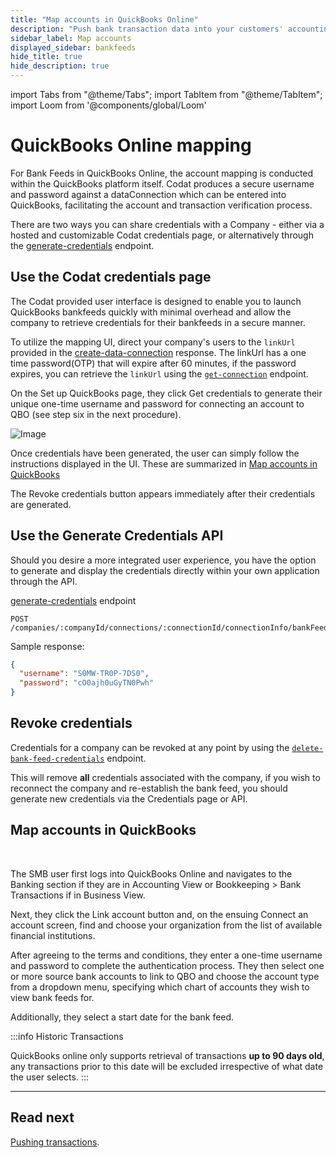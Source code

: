 ```yaml
---
title: "Map accounts in QuickBooks Online"
description: "Push bank transaction data into your customers' accounting platforms with an automated feed"
sidebar_label: Map accounts
displayed_sidebar: bankfeeds
hide_title: true
hide_description: true
---
```


import Tabs from "@theme/Tabs";
import TabItem from "@theme/TabItem";
import Loom from '@components/global/Loom'

# QuickBooks Online mapping

For Bank Feeds in QuickBooks Online, the account mapping is conducted within the QuickBooks platform itself. Codat produces a secure username and password against a dataConnection which can be entered into QuickBooks, facilitating the account and transaction verification process.

There are two ways you can share credentials with a Company - either via a hosted and customizable Codat credentials page, or alternatively through the [generate-credentials](/bank-feeds-api#/operations/generate-credentials) endpoint.

## Use the Codat credentials page
The Codat provided user interface is designed to enable you to launch QuickBooks bankfeeds quickly with minimal overhead and allow the company to retrieve credentials for their bankfeeds in a secure manner.

To utilize the mapping UI, direct your company's users to the `linkUrl` provided in the [create-data-connection](/bank-feeds/setup#creating-a-data-connection) response. The linkUrl has a one time password(OTP) that will expire after 60 minutes, if the password expires, you can retrieve the `linkUrl` using the [`get-connection`](bank-feeds-api#/operations/get-connection) endpoint.

On the Set up QuickBooks page, they click Get credentials to generate their unique one-time username and password for connecting an account to QBO (see step six in the next procedure). 

![Image](/img/bank-feeds/qbo-bank-feeds/400590b-qbo-bank-feeds_smb-customer-steps-revised.png "The Set up QuickBooks page that allows your SMB user to get their credentials.")

Once credentials have been generated, the user can simply follow the instructions displayed in the UI. These are summarized in [Map accounts in QuickBooks](/bank-feeds/mapping/qbo-mapping#map-accounts-in-quickbooks)

The Revoke credentials button appears immediately after their credentials are generated.


## Use the Generate Credentials API

Should you desire a more integrated user experience, you have the option to generate and display the credentials directly within your own application through the API.

<Tabs>

<TabItem value="request-url" label="Request Url">

[generate-credentials](/bank-feeds-api#/operations/generate-credentials) endpoint

```http
POST /companies/:companyId/connections/:connectionId/connectionInfo/bankFeedAccounts/credentials
```

</TabItem >


<TabItem value="response-body" label="Response Body">
Sample response:

```json
{
  "username": "S0MW-TR0P-7DS0",
  "password": "cO0ajh0uGyTN0Pwh"
}
```

</TabItem >

</Tabs>


## Revoke credentials
Credentials for a company can be revoked at any point by using the [`delete-bank-feed-credentials`](/bank-feeds-api#/operations/delete-bank-feed-credentials) endpoint.

This will remove **all** credentials associated with the company, if you wish to reconnect the company and re-establish the bank feed, you should generate new credentials via the Credentials page or API.

## Map accounts in QuickBooks

<Loom source="https://www.loom.com/embed/50fbe91987924c38a6de91c3582069ab" />

<br/>

The SMB user first logs into QuickBooks Online and navigates to the Banking section if they are in Accounting View or Bookkeeping > Bank Transactions if in Business View. 

Next, they click the Link account button and, on the ensuing Connect an account screen, find and choose your organization from the list of available financial institutions. 

After agreeing to the terms and conditions, they enter a one-time username and password to complete the authentication process. They then select one or more source bank accounts to link to QBO and choose the account type from a dropdown menu, specifying which chart of accounts they wish to view bank feeds for. 

Additionally, they select a start date for the bank feed.

:::info Historic Transactions

QuickBooks online only supports retrieval of transactions **up to 90 days old**, any transactions prior to this date will be excluded irrespective of what date the user selects.
:::

---
## Read next

[Pushing transactions](/bank-feeds/pushing-transactions).